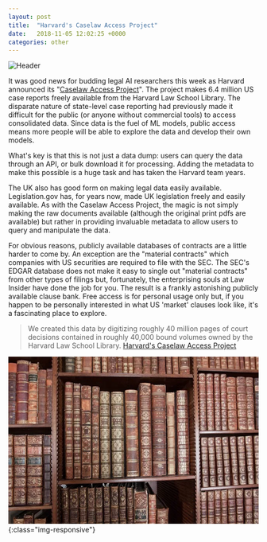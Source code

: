 ```yaml
---
layout: post
title:  "Harvard's Caselaw Access Project"
date:   2018-11-05 12:02:25 +0000
categories: other
---
```


![Header](https://richardbatstone.github.io/images/DD_007.PNG)

It was good news for budding legal AI researchers this week as Harvard announced its "[Caselaw Access Project](https://case.law/)". The project makes 6.4 million US case reports freely available from the Harvard Law School Library. The disparate nature of state-level case reporting had previously made it difficult for the public (or anyone without commercial tools) to access consolidated data. Since data is the fuel of ML models, public access means more people will be able to explore the data and develop their own models.

What's key is that this is not just a data dump: users can query the data through an API, or bulk download it for processing. Adding the metadata to make this possible is a huge task and has taken the Harvard team years.

The UK also has good form on making legal data easily available. Legislation.gov has, for years now, made UK legislation freely and easily available. As with the Caselaw Access Project, the magic is not simply making the raw documents available (although the original print pdfs are available) but rather in providing invaluable metadata to allow users to query and manipulate the data.

For obvious reasons, publicly available databases of contracts are a little harder to come by. An exception are the "material contracts" which companies with US securities are required to file with the SEC. The SEC's EDGAR database does not make it easy to single out "material contracts" from other types of filings but, fortunately, the enterprising souls at Law Insider have done the job for you. The result is a frankly astonishing publicly available clause bank. Free access is for personal usage only but, if you happen to be personally interested in what US 'market' clauses look like, it's a fascinating place to explore.

> We created this data by digitizing roughly 40 million pages of court decisions contained in roughly 40,000 bound volumes owned by the Harvard Law School Library. [Harvard's Caselaw Access Project](https://case.law/)

![caselaw](/images/caselaw.jpg){:class="img-responsive"}